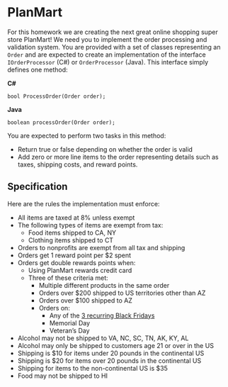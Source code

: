 # PlanMart

For this homework we are creating the next great online shopping super store PlanMart! We need you to 
implement the order processing and validation system.  You are provided with a set of classes representing
an `Order` and are expected to create an implementation of the interface `IOrderProcessor` (C#) or 
`OrderProcessor` (Java).  This interface simply defines one method:

**C#**

    bool ProcessOrder(Order order);

**Java**

	boolean processOrder(Order order);
	
You are expected to perform two tasks in this method:
* Return true or false depending on whether the order is valid
* Add zero or more line items to the order representing details such as taxes, shipping costs, and reward points.

## Specification

Here are the rules the implementation must enforce:

* All items are taxed at 8% unless exempt
* The following types of items are exempt from tax:
    * Food items shipped to CA, NY
    * Clothing items shipped to CT
* Orders to nonprofits are exempt from all tax and shipping
* Orders get 1 reward point per  $2 spent
* Orders get double rewards points when:
    * Using PlanMart rewards credit card
    * Three of these criteria met:
        * Multiple different products in the same order
        * Orders over $200 shipped to US territories other than AZ
        * Orders over $100 shipped to AZ
        * Orders on:
            * Any of the [3 recurring Black Fridays](https://en.wikipedia.org/wiki/List_of_Black_Fridays#Repetitive_events)
            * Memorial Day
            * Veteran’s Day
* Alcohol may not be shipped to VA, NC, SC, TN, AK, KY, AL
* Alcohol may only be shipped to customers age 21 or over in the US
* Shipping is $10 for items under 20 pounds in the continental US
* Shipping is $20 for items over 20 pounds in the continental US
* Shipping for items to the non-continental US is $35
* Food may not be shipped to HI

